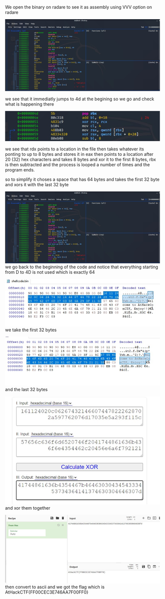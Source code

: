 We open the binary on radare to see it as assembly using VVV option on radare

![alt text](https://github.com/Mohamed-Adil-Cyber/AthackReverseSolutions/blob/main/Shellcode%20Devil/Images/Screenshot_0.jpg)

we see that it immediatly jumps to 4d at the begining so we go and check what is happening there

![alt text](https://github.com/Mohamed-Adil-Cyber/AthackReverseSolutions/blob/main/Shellcode%20Devil/Images/Screenshot_1.jpg)

we see that rdx points to a location in the file then takes whatever its ponting to up to 8 bytes and stores it in eax then points to a location after 20 (32) hex characters and takes 8 bytes and xor it to the first 8 bytes, rbx is then subtracted and the process is looped a number of times and the program ends.

so to simplify it choses a space that has 64 bytes and takes the first 32 byte and xors it with the last 32 byte

![alt text](https://github.com/Mohamed-Adil-Cyber/AthackReverseSolutions/blob/main/Shellcode%20Devil/Images/Screenshot_0.jpg)
we go back to the beginning of the code and notice that everything starting from D to 4D is not used which is exactly 64 


![alt text](https://github.com/Mohamed-Adil-Cyber/AthackReverseSolutions/blob/main/Shellcode%20Devil/Images/Screenshot_2.jpg)
we take the first 32 bytes


![alt text](https://github.com/Mohamed-Adil-Cyber/AthackReverseSolutions/blob/main/Shellcode%20Devil/Images/Screenshot_3.jpg)
and the last 32 bytes


![alt text](https://github.com/Mohamed-Adil-Cyber/AthackReverseSolutions/blob/main/Shellcode%20Devil/Images/Screenshot_4.jpg)
and xor them together 


![alt text](https://github.com/Mohamed-Adil-Cyber/AthackReverseSolutions/blob/main/Shellcode%20Devil/Images/Screenshot_5.jpg)
then convert to ascii and we got the flag which is AtHackCTF{FF00CEC3E746AA7F00FF0}

